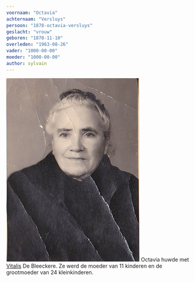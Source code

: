 ```yaml
---
voornaam: "Octavia"
achternaam: "Versluys"
persoon: "1878-octavia-versluys"
geslacht: "vrouw"
geboren: "1878-11-10"
overleden: "1963-08-26"
vader: "1000-00-00"
moeder: "1000-00-00"   
author: sylvain
---
```

![](voorgrond.jpg)
Octavia huwde met [Vitalis](1879-vitalis-de-bleeckere) De Bleeckere. Ze werd de moeder van 11 kinderen en de grootmoeder van 24 kleinkinderen.



